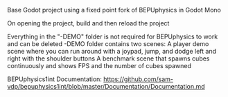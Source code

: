 Base Godot project using a fixed point fork of BEPUphysics in Godot Mono

On opening the project, build and then reload the project

Everything in the "-DEMO" folder is not required for BEPUphysics to work and can be deleted
-DEMO folder contains two scenes:
  A player demo scene where you can run around with a joypad, jump, and dodge left and right with the shoulder buttons
  A benchmark scene that spawns cubes continuously and shows FPS and the number of cubes spawned

BEPUphysics1int Documentation: https://github.com/sam-vdp/bepuphysics1int/blob/master/Documentation/Documentation.md
